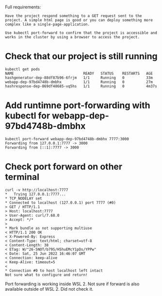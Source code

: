 Full requirements:
```
Have the project respond something to a GET request sent to the project. A simple html page is good or you can deploy something more complex like a single-page-application.

Use kubectl port-forward to confirm that the project is accessible and works in the cluster by using a browser to access the project.
```

# Check that our project is still running
```
kubectl get pods
NAME                                READY   STATUS    RESTARTS   AGE
hashgenerator-dep-88df87b96-6frjm   1/1     Running   0          33m
webapp-dep-97bd4748b-dmbhx          1/1     Running   0          27m
hashresponse-dep-869df48685-vq5hs   1/1     Running   0          4m37s
```

# Add runtimne port-forwarding with kubectl for webapp-dep-97bd4748b-dmbhx
```
kubectl port-forward webapp-dep-97bd4748b-dmbhx 7777:3000
Forwarding from 127.0.0.1:7777 -> 3000
Forwarding from [::1]:7777 -> 3000
```

# Check port forward on other terminal
```
curl -v http://localhost:7777
*   Trying 127.0.0.1:7777...
* TCP_NODELAY set
* Connected to localhost (127.0.0.1) port 7777 (#0)
> GET / HTTP/1.1
> Host: localhost:7777
> User-Agent: curl/7.68.0
> Accept: */*
> 
* Mark bundle as not supporting multiuse
< HTTP/1.1 200 OK
< X-Powered-By: Express
< Content-Type: text/html; charset=utf-8
< Content-Length: 38
< ETag: W/"26-5NOT/b79S/H5huEMcY1pDs/YPPw"
< Date: Sat, 25 Jun 2022 16:46:07 GMT
< Connection: keep-alive
< Keep-Alive: timeout=5
< 
* Connection #0 to host localhost left intact
Not sure what to configure and return!
```

Port forwarding is working inside WSL 2. Not sure if forward is also available outside of WSL 2. Did not check it.